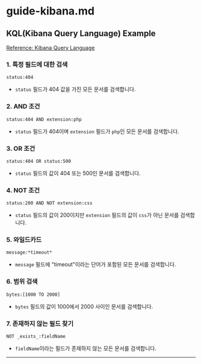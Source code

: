 # guide-kibana.md

## KQL(Kibana Query Language) Example

[Reference: Kibana Query Language](https://www.elastic.co/guide/en/kibana/current/kuery-query.html)

### 1. 특정 필드에 대한 검색

```status:404```

- `status` 필드가 404 값을 가진 모든 문서를 검색합니다.

### 2. AND 조건

```status:404 AND extension:php```

- `status` 필드가 404이며 `extension` 필드가 `php`인 모든 문서를 검색합니다.

### 3. OR 조건

```status:404 OR status:500```

- `status` 필드의 값이 404 또는 500인 문서를 검색합니다.

### 4. NOT 조건

```status:200 AND NOT extension:css```

- `status` 필드의 값이 200이지만 `extension` 필드의 값이 `css`가 아닌 문서를 검색합니다.

### 5. 와일드카드

```message:*timeout*```

- `message` 필드에 "timeout"이라는 단어가 포함된 모든 문서를 검색합니다.

### 6. 범위 검색

```bytes:[1000 TO 2000]```

- `bytes` 필드의 값이 1000에서 2000 사이인 문서를 검색합니다.

### 7. 존재하지 않는 필드 찾기

```NOT _exists_:fieldName```

- `fieldName`이라는 필드가 존재하지 않는 모든 문서를 검색합니다.

---
